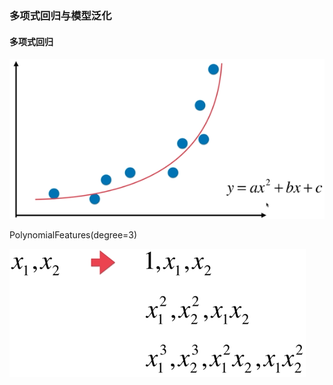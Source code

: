### 多项式回归与模型泛化

#### 多项式回归

![多项式回归](images/多项式回归.png)

PolynomialFeatures(degree=3)

![PolynomialFeatures](images/PolynomialFeatures.png)